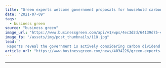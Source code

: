 ```yaml
---
title: "Green experts welcome government proposals for household carbon dividend"
date: "2021-07-09"
tags: 
  - business green
source: "business green"
image_url: "https://www.businessgreen.com/api/v1/wps/4ec3d2d/64139d75-4279-484e-9502-d48c0b023d93/10/gasfuel-350x250-185x114.jpg"
image_fp: "/assets/img/post_thumbnails/118.jpg"
lead: "
 Reports reveal the government is actively considering carbon dividend plans that would help lower income households cope with any increase in energy bills ..."
article_url: "https://www.businessgreen.com/news/4034226/green-experts-welcome-government-proposals-household-carbon-dividend"
---
```


---
